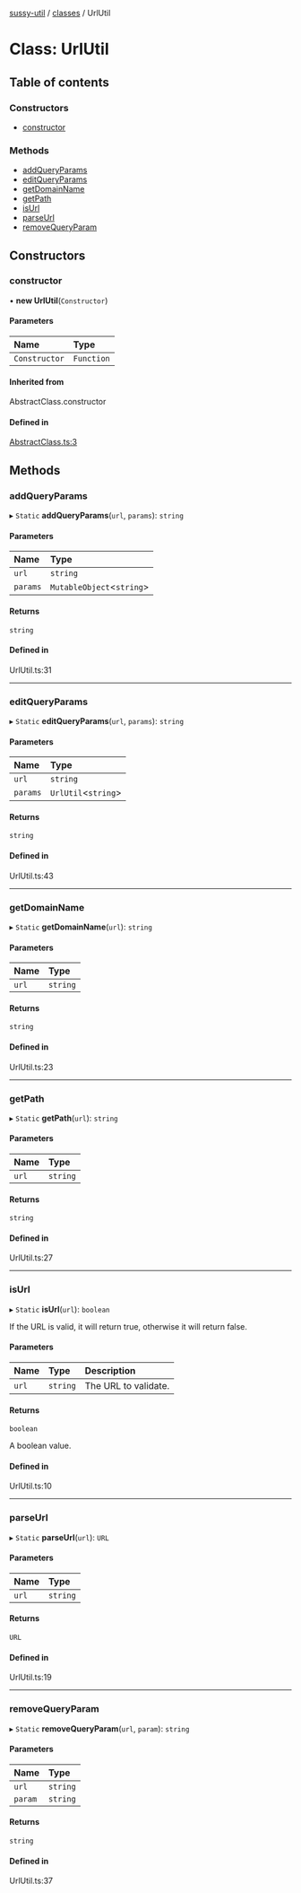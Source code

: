 [sussy-util](../README.md) / [classes](./README.md) / UrlUtil

# Class: UrlUtil

## Table of contents

### Constructors

- [constructor](UrlUtil.md#constructor)

### Methods

- [addQueryParams](UrlUtil.md#addqueryparams)
- [editQueryParams](UrlUtil.md#editqueryparams)
- [getDomainName](UrlUtil.md#getdomainname)
- [getPath](UrlUtil.md#getpath)
- [isUrl](UrlUtil.md#isurl)
- [parseUrl](UrlUtil.md#parseurl)
- [removeQueryParam](UrlUtil.md#removequeryparam)

## Constructors

### constructor

• **new UrlUtil**(`Constructor`)

#### Parameters

| Name | Type |
| :------ | :------ |
| `Constructor` | `Function` |

#### Inherited from

AbstractClass.constructor

#### Defined in

[AbstractClass.ts:3](https://github.com/roteKlaue/SussyUtilMadeByMe/blob/2ba93e9/src/Classes/AbstractClass.ts#L3)

## Methods

### addQueryParams

▸ `Static` **addQueryParams**(`url`, `params`): `string`

#### Parameters

| Name | Type |
| :------ | :------ |
| `url` | `string` |
| `params` | `MutableObject`<`string`\> |

#### Returns

`string`

#### Defined in

UrlUtil.ts:31

___

### editQueryParams

▸ `Static` **editQueryParams**(`url`, `params`): `string`

#### Parameters

| Name | Type |
| :------ | :------ |
| `url` | `string` |
| `params` | `UrlUtil`<`string`\> |

#### Returns

`string`

#### Defined in

UrlUtil.ts:43

___

### getDomainName

▸ `Static` **getDomainName**(`url`): `string`

#### Parameters

| Name | Type |
| :------ | :------ |
| `url` | `string` |

#### Returns

`string`

#### Defined in

UrlUtil.ts:23

___

### getPath

▸ `Static` **getPath**(`url`): `string`

#### Parameters

| Name | Type |
| :------ | :------ |
| `url` | `string` |

#### Returns

`string`

#### Defined in

UrlUtil.ts:27

___

### isUrl

▸ `Static` **isUrl**(`url`): `boolean`

If the URL is valid, it will return true, otherwise it will return false.

#### Parameters

| Name | Type | Description |
| :------ | :------ | :------ |
| `url` | `string` | The URL to validate. |

#### Returns

`boolean`

A boolean value.

#### Defined in

UrlUtil.ts:10

___

### parseUrl

▸ `Static` **parseUrl**(`url`): `URL`

#### Parameters

| Name | Type |
| :------ | :------ |
| `url` | `string` |

#### Returns

`URL`

#### Defined in

UrlUtil.ts:19

___

### removeQueryParam

▸ `Static` **removeQueryParam**(`url`, `param`): `string`

#### Parameters

| Name | Type |
| :------ | :------ |
| `url` | `string` |
| `param` | `string` |

#### Returns

`string`

#### Defined in

UrlUtil.ts:37
